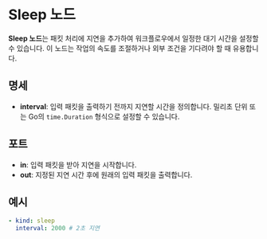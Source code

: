 # Sleep 노드

**Sleep 노드**는 패킷 처리에 지연을 추가하여 워크플로우에서 일정한 대기 시간을 설정할 수 있습니다. 이 노드는 작업의 속도를 조절하거나 외부 조건을 기다려야 할 때 유용합니다.

## 명세

- **interval**: 입력 패킷을 출력하기 전까지 지연할 시간을 정의합니다. 밀리초 단위 또는 Go의 `time.Duration` 형식으로 설정할 수 있습니다.

## 포트

- **in**: 입력 패킷을 받아 지연을 시작합니다.
- **out**: 지정된 지연 시간 후에 원래의 입력 패킷을 출력합니다.

## 예시

```yaml
- kind: sleep
  interval: 2000 # 2초 지연
```
